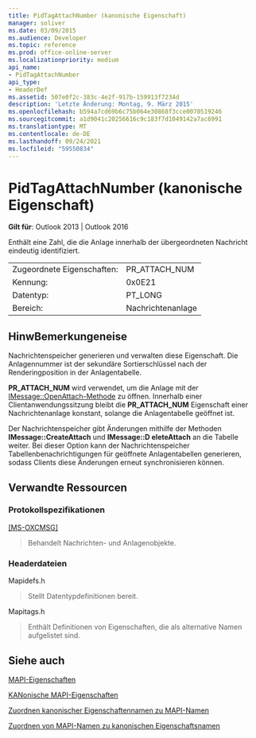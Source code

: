 ```yaml
---
title: PidTagAttachNumber (kanonische Eigenschaft)
manager: soliver
ms.date: 03/09/2015
ms.audience: Developer
ms.topic: reference
ms.prod: office-online-server
ms.localizationpriority: medium
api_name:
- PidTagAttachNumber
api_type:
- HeaderDef
ms.assetid: 507e0f2c-383c-4e2f-917b-159913f7234d
description: 'Letzte Änderung: Montag, 9. März 2015'
ms.openlocfilehash: b594a7cd69b6c75b064e30868f3cce0070519246
ms.sourcegitcommit: a1d9041c20256616c9c183f7d1049142a7ac6991
ms.translationtype: MT
ms.contentlocale: de-DE
ms.lasthandoff: 09/24/2021
ms.locfileid: "59550834"
---
```

# <a name="pidtagattachnumber-canonical-property"></a>PidTagAttachNumber (kanonische Eigenschaft)

  
  
**Gilt für**: Outlook 2013 | Outlook 2016 
  
Enthält eine Zahl, die die Anlage innerhalb der übergeordneten Nachricht eindeutig identifiziert. 
  
|||
|:-----|:-----|
|Zugeordnete Eigenschaften:  <br/> |PR_ATTACH_NUM  <br/> |
|Kennung:  <br/> |0x0E21  <br/> |
|Datentyp:  <br/> |PT_LONG  <br/> |
|Bereich:  <br/> |Nachrichtenanlage  <br/> |
   
## <a name="remarks"></a>HinwBemerkungeneise

Nachrichtenspeicher generieren und verwalten diese Eigenschaft. Die Anlagennummer ist der sekundäre Sortierschlüssel nach der Renderingposition in der Anlagentabelle. 
  
 **PR_ATTACH_NUM** wird verwendet, um die Anlage mit der [IMessage::OpenAttach-Methode](imessage-openattach.md) zu öffnen. Innerhalb einer Clientanwendungssitzung bleibt die **PR_ATTACH_NUM** Eigenschaft einer Nachrichtenanlage konstant, solange die Anlagentabelle geöffnet ist. 
  
Der Nachrichtenspeicher gibt Änderungen mithilfe der Methoden **IMessage::CreateAttach** und **IMessage::D eleteAttach** an die Tabelle weiter. Bei dieser Option kann der Nachrichtenspeicher Tabellenbenachrichtigungen für geöffnete Anlagentabellen generieren, sodass Clients diese Änderungen erneut synchronisieren können. 
  
## <a name="related-resources"></a>Verwandte Ressourcen

### <a name="protocol-specifications"></a>Protokollspezifikationen

[[MS-OXCMSG]](https://msdn.microsoft.com/library/7fd7ec40-deec-4c06-9493-1bc06b349682%28Office.15%29.aspx)
  
> Behandelt Nachrichten- und Anlagenobjekte.
    
### <a name="header-files"></a>Headerdateien

Mapidefs.h
  
> Stellt Datentypdefinitionen bereit.
    
Mapitags.h
  
> Enthält Definitionen von Eigenschaften, die als alternative Namen aufgelistet sind.
    
## <a name="see-also"></a>Siehe auch



[MAPI-Eigenschaften](mapi-properties.md)
  
[KANonische MAPI-Eigenschaften](mapi-canonical-properties.md)
  
[Zuordnen kanonischer Eigenschaftennamen zu MAPI-Namen](mapping-canonical-property-names-to-mapi-names.md)
  
[Zuordnen von MAPI-Namen zu kanonischen Eigenschaftsnamen](mapping-mapi-names-to-canonical-property-names.md)

